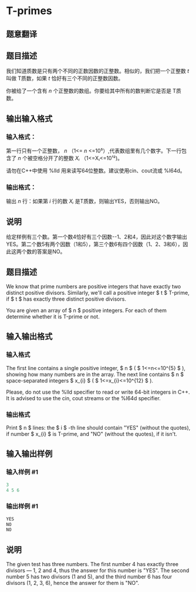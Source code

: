 # T-primes

## 题意翻译

## 题目描述

我们知道质数是只有两个不同的正数因数的正整数。相似的，我们把一个正整数 _t_ 叫做 T质数，如果 _t_ 恰好有三个不同的正整数因数。

你被给了一个含有 _n_ 个正整数的数组。你要给其中所有的数判断它是否是 T质数。

## 输出输入格式

### 输入格式：

第一行只有一个正整数， _n_ （1<= _n_ <=10⁵）,代表数组里有几个数字。下一行包含了 _n_ 个被空格分开了的整数 _Xᵢ_ （1<=Xᵢ<=10¹²)。

请勿在C++中使用 %lld 用来读写64位整数。建议使用cin、cout流或 %I64d。

### 输出格式：

输出 _n_ 行：如果第 _i_ 行的数 _Xᵢ_ 是T质数，则输出YES，否则输出NO。

## 说明

给定样例有三个数。第一个数4恰好有三个因数--1、2和4，因此对这个数字输出YES。第二个数5有两个因数（1和5），第三个数6有四个因数（1、2、3和6），因此这两个数的答案是NO。

## 题目描述

We know that prime numbers are positive integers that have exactly two distinct positive divisors. Similarly, we'll call a positive integer $ t $ Т-prime, if $ t $ has exactly three distinct positive divisors.

You are given an array of $ n $ positive integers. For each of them determine whether it is Т-prime or not.

## 输入输出格式

### 输入格式

The first line contains a single positive integer, $ n $ ( $ 1<=n<=10^{5} $ ), showing how many numbers are in the array. The next line contains $ n $ space-separated integers $ x_{i} $ ( $ 1<=x_{i}<=10^{12} $ ).

Please, do not use the %lld specifier to read or write 64-bit integers in С++. It is advised to use the cin, cout streams or the %I64d specifier.

### 输出格式

Print $ n $ lines: the $ i $ -th line should contain "YES" (without the quotes), if number $ x_{i} $ is Т-prime, and "NO" (without the quotes), if it isn't.

## 输入输出样例

### 输入样例 #1

```cpp
3
4 5 6

```
### 输出样例 #1

```cpp
YES
NO
NO

```
## 说明

The given test has three numbers. The first number 4 has exactly three divisors — 1, 2 and 4, thus the answer for this number is "YES". The second number 5 has two divisors (1 and 5), and the third number 6 has four divisors (1, 2, 3, 6), hence the answer for them is "NO".

